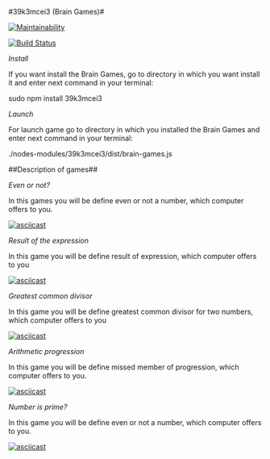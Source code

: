 #39k3mcei3 (Brain Games)#

[![Maintainability](https://api.codeclimate.com/v1/badges/d613e1da60450d2fc47a/maintainability)](https://codeclimate.com/github/ElijahCode/project-lvl1-s462/maintainability)


[![Build Status](https://travis-ci.org/ElijahCode/project-lvl1-s462.svg?branch=master)](https://travis-ci.org/ElijahCode/project-lvl1-s462)

*Install*

If you want install the Brain Games, go to directory in which you want install it and enter next command in your terminal:

sudo npm install 39k3mcei3

*Launch*

For launch game go to directory in which you installed the Brain Games and enter next command in your terminal:

./nodes-modules/39k3mcei3/dist/brain-games.js

##Description of games##

*Even or not?*

In this games you will be define even or not a number, which computer offers to you.

[![asciicast](https://asciinema.org/a/I8mH34pBEyrlusjssT5eWYjz7.svg)](https://asciinema.org/a/I8mH34pBEyrlusjssT5eWYjz7)

*Result of the expression*

In this game you will be define result of expression, which computer offers to you

[![asciicast](https://asciinema.org/a/2GXr8cIwZz3YJodTdXtWqRt9I.svg)](https://asciinema.org/a/2GXr8cIwZz3YJodTdXtWqRt9I)

*Greatest common divisor*

In this game you will be define greatest common divisor for two numbers, which computer offers to you

[![asciicast](https://asciinema.org/a/nzKR57U375yRi4wqM0InDiYFN.svg)](https://asciinema.org/a/nzKR57U375yRi4wqM0InDiYFN)

*Arithmetic progression*

In this game you will be define missed member of progression, which computer offers to you.

[![asciicast](https://asciinema.org/a/3JQm9iCibxfJOyafuPyPo7KcS.svg)](https://asciinema.org/a/3JQm9iCibxfJOyafuPyPo7KcS)

*Number is prime?*

In this game you will be define even or not a number, which computer offers to you.

[![asciicast](https://asciinema.org/a/6e7hJwy44d68UKCqce7dT4ieq.svg)](https://asciinema.org/a/6e7hJwy44d68UKCqce7dT4ieq)
